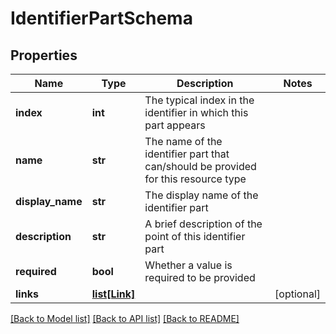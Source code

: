 # IdentifierPartSchema

## Properties
Name | Type | Description | Notes
------------ | ------------- | ------------- | -------------
**index** | **int** | The typical index in the identifier in which this part appears | 
**name** | **str** | The name of the identifier part that can/should be provided for this resource type | 
**display_name** | **str** | The display name of the identifier part | 
**description** | **str** | A brief description of the point of this identifier part | 
**required** | **bool** | Whether a value is required to be provided | 
**links** | [**list[Link]**](Link.md) |  | [optional] 

[[Back to Model list]](../README.md#documentation-for-models) [[Back to API list]](../README.md#documentation-for-api-endpoints) [[Back to README]](../README.md)


